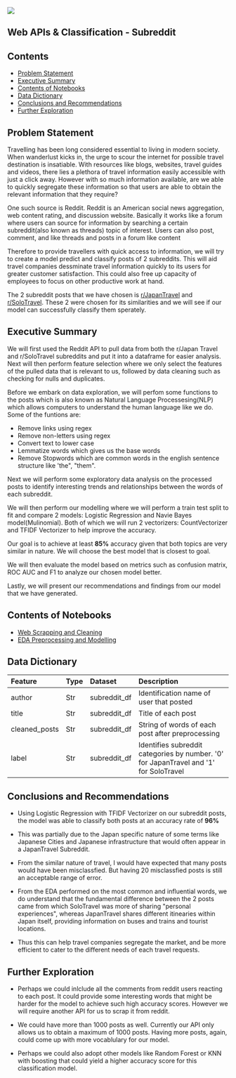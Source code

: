 ![](https://techcrunch.com/wp-content/uploads/2019/02/Reddit-Header.png?w=1390&crop=1)
## Web APIs & Classification - Subreddit

## Contents

- [Problem Statement](#Problem-Statement)
- [Executive Summary](#Executive-Summary)
- [Contents of Notebooks](#Contents-of-Notebooks)
- [Data Dictionary](#Data-Dictionary)
- [Conclusions and Recommendations](#Conclusions-and-Recommendations)
- [Further Exploration](#Further-Exploration)


## Problem Statement
Travelling has been long considered essential to living in modern society. When wanderlust kicks in, the urge to scour the internet for possible travel destination is insatiable. With resources like blogs, websites, travel guides and videos, there lies a plethora of travel information easily accessible with just a click away. However with so much information available, are we able to quickly segregate these information so that users are able to obtain the relevant information that they require?

One such source is Reddit. Reddit is an American social news aggregation, web content rating, and discussion website. Basically it works like a forum where users can source for information by searching a certain subreddit(also known as threads) topic of interest. Users can also post, comment, and like threads and posts in a forum like content

Therefore to provide travellers with quick access to information, we will try to create a model predict and classify posts of 2 subreddits. This will aid travel companies dessminate travel information quickly to its users for greater customer satisfaction. This could also free up capacity of employees to focus on other productive work at hand. 

The 2 subreddit posts that we have chosen is [r/JapanTravel](https://www.reddit.com/r/JapanTravel/) and [r/SoloTravel](https://www.reddit.com/r/solotravel). These 2 were chosen for its similarities and we will see if our model can successfully classify them sperately. 

## Executive Summary

We will first used the Reddit API to pull data from both the r/Japan Travel and r/SoloTravel subreddits and put it into a dataframe for easier analysis. Next will then perform feature selection where we only select the features of the pulled data that is relevant to us, followed by data cleaning such as checking for nulls and duplicates.

Before we embark on data exploration, we will perfom some functions to the posts which is also known as Natural Language Processesing(NLP) which allows computers to understand the human language like we do. Some of the funtions are:
 * Remove links using regex
 * Remove non-letters using regex
 * Convert text to lower case
 * Lemmatize words which gives us the base words
 * Remove Stopwords which are common words in the english sentence structure like 'the", "them".

Next we will perform some exploratory data analysis on the processed posts to identify interesting trends and relationships between the words of each subreddit.

We will then perform our modelling where we will perform a train test split to fit and compare 2 models: Logistic Regression and Navie Bayes model(Mulinomial). Both of which we will run 2 vectorizers: CountVectorizer and TFIDF Vectorizer to help improve the accuracy. 

Our goal is to achieve at least **85%** accuracy given that both topics are very similar in nature. We will choose the best model that is closest to  goal.

We will then evaluate the model based on metrics such as confusion matrix, ROC AUC and F1 to analyze our chosen model better.

Lastly, we will present our recommendations and findings from our model that we have generated.

## Contents of Notebooks

- [Web Scrapping and Cleaning](code/01_web_scrapping_and_cleaning.ipynb)
- [EDA Preprocessing and Modelling](code/02_eda_preprocess_model.ipynb)


## Data Dictionary

| Feature       | Type | Dataset      | Description                                                                           |
|:---------------|:------|:--------------|:---------------------------------------------------------------------------------------|
| author        | Str  | subreddit_df | Identification name of user that posted                                               |
| title         | Str  | subreddit_df | Title of each post                                                                    |
| cleaned_posts | Str  | subreddit_df | String of words of each post after preprocessing                                      |
| label         | Str  | subreddit_df | Identifies subreddit categories by number. '0' for JapanTravel and '1' for SoloTravel |                                                               |


## Conclusions and Recommendations

* Using Logistic Regression with TFIDF Vectorizer on our subreddit posts, the model was able to classify both posts at an accuracy rate of **96%**

* This was partially due to the Japan specific nature of some terms like Japanese Cities and Japanese infrastructure that would often appear in a JapanTravel Subreddit. 

* From the similar nature of travel, I would have expected that many posts would have been misclassfied. But having 20 misclassfied posts is still an acceptable range of error.

* From the EDA performed on the most common and influential words, we do understand that the fundamental difference between the 2 posts came from which SoloTravel was more of sharing "personal experiences", whereas JapanTravel shares different itinearies within Japan itself, providing information on buses and trains and tourist locations.

* Thus this can help travel companies segregate the market, and be more efficient to cater to the different needs of each travel requests.  


## Further Exploration

* Perhaps we could inlclude all the comments from reddit users reacting to each post. It could provide some interesting words that might be harder for the model to achieve such high accuracy scores. However we will require another API for us to scrap it from reddit.

* We could have more than 1000 posts as well. Currently our API only allows us to obtain a maximum of 1000 posts. Having more posts, again, could come up with more vocablulary for our model.

* Perhaps we could also adopt other models like Random Forest or KNN with boosting that could yield a higher accuracy score for this classification model. 